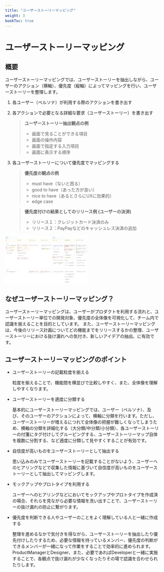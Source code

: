 ```yaml
---
title: "ユーザーストーリーマッピング"
weight: 3
bookToc: true
---
```


# ユーザーストーリーマッピング

## 概要
ユーザーストーリーマッピングでは、ユーザーストーリーを抽出しながら、ユーザーのアクション（横軸）、優先度（縦軸）によってマッピングを行い、ユーザーストーリーを整理します。

1. 各ユーザー（ペルソナ）が利用する際のアクションを書き出す
1. 各アクションで必要となる詳細な要求（ユーザーストーリー）を書き出す
   >**ユーザーストーリー抽出観点の例**
   >- 画面で見ることができる項目
   >- 画面の操作内容
   >- 画面で指定する入力項目
   >- 画面に表示する順序
1. 各ユーザーストーリーについて優先度でマッピングする
   >**優先度の観点の例**
   >- must have（ないと困る）
   >- good to have（あった方が良い）
   >- nice to have（あるとさらにUXに効果的）
   >- edge case

   >**優先度付けの結果としてのリリース例 (ユーザーの決済)**
   >- リリース１：クレジットカード決済のみ
   >- リリース２：PayPayなどのキャッシュレス決済の追加

![UserStoryMapping](UserStoryMapping.jpg)

## なぜユーザーストーリーマッピング？
ユーザーストーリーマッピングは、ユーザーがプロダクトを利用する流れと、ユーザーストーリー単位での開発対象、優先度の全体像を可視化して、チーム内で認識を揃えることを目的としています。
また、ユーザーストーリーマッピングは、今後のリリース計画についてどの機能までをリリースするかの整理、ユーザーストーリーにおける抜け漏れへの気付き、新しいアイデアの抽出、に有効です。

## ユーザーストーリーマッピングのポイント
- ユーザーストーリーの記載粒度を揃える

  粒度を揃えることで、機能間を横並びで比較しやすく、また、全体像を理解しやすくなります。

- ユーザーストーリーを適度に分類する

  基本的にユーザーストーリーマッピングでは、ユーザー（ペルソナ）、及び、そのユーザーのアクションによって、横軸に分類を行います。ただし、ユーザーストーリーが増えるにつれて全体像の把握が難しくなってしまうため、横軸の分類を詳細化する（大分類/中分類/小分類）、各ユーザーストーリーの付箋にタグ付けしてグルーピングする、ユーザーストーリーマップ自体を複数に分割する、など適度に分類して見やすくすることが有効です。

- 自信度が高いものをユーザーストーリーとして抽出する

  思い込みのみでユーザーストーリーを記載することがないよう、ユーザーへのヒアリングなどで収集した情報に基づいて自信度が高いものをユーザーストーリーとして抽出してマッピングします。

- モックアップやプロトタイプを利用する

  ユーザーへのヒアリングなどにおいてモックアップやプロトタイプを作成済の場合、それらを見ながら必要な情報を洗い出すことで、ユーザーストーリーの抜け漏れの防止に繋がります。

- 優先度を判断できる人やユーザーのことをよく理解している人と一緒に作成する

  整理を進めるなかで気付きを得ながら、ユーザーストーリーを抽出したり優先付けしたりするため、必要な情報を持っているメンバー、優先度の判断ができるメンバーが一緒になって作業をすることで効率的に進められます。
  ProductManagerとDesigner、また、必要であればDeveloperと一緒に実施することで、各観点で抜け漏れが少なくなったりその場で認識を合わせられたりします。
